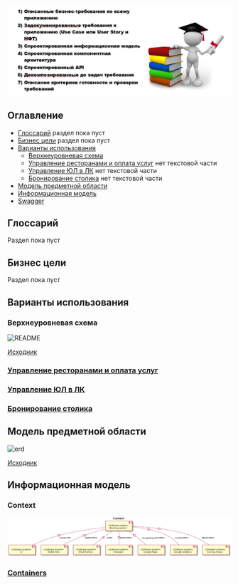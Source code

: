 ![](img/Screenshot_124.png)

## Оглавление

* [Глоссарий](#глоссарий) раздел пока пуст
* [Бизнес цели](#бизнес-цели) раздел пока пуст
* [Варианты использования](#варианты-использования)
  * [Верхнеуровневая схема](#верхнеуровневая-схема)
  * [Управление ресторанами и оплата услуг](#управление-ресторанами-и-оплата-услугstructureucclient-profilemd) нет текстовой части
  * [Управление ЮЛ в ЛК](#управление-юл-в-лкstructureucmanager-profilemd) нет текстовой части
  * [Бронирование столика](#бронирование-столикаstructureucuser-profilemd) нет текстовой части
* [Модель предметной области](#модель-предметной-области)
* [Информационная модель](#информационная-модель)
* [Swagger](https://app.swaggerhub.com/apis/indeec05/Booking_system/1.0.0)

## Глоссарий

Раздел пока пуст

## Бизнес цели

Раздел пока пуст

## Варианты использования

### Верхнеуровневая схема

![README](https://plantuml.w1.money/png/ZPBDIiD058NtynINxhFG_Yoab8hFu0E4cbQnhP8V4ApGMj2De6wjYABh4bgZeJ_fAvnv8q-ciKeMOc18Sk_vpZqpITtpRTSFEcsbTXl-YIi5Z7KVCTuHwsj4Ue0P4aI2EGjNI0fYUnAqD-etQZ__qZP_j8-8iEHwnmVLVTFks5sxvRXAdTgDOpu9NWWFz2Lr2uHoheHNu3aDstFeyOeLyuMOS4Zg5dCU2v514jDQSYqG6_lzlQsSmHDMH4EgGz53Pfxh8QQPU3idVkQCwJfFQirDnVfMCCOe0uevu9wo98rbxXEJnaGqyTA3uHc56LpwnzxIMOA9O8I732ldi3lCQ1uJsqnbt9lVCIlgGgcWBLRDd0YNL7kMUzGwzArqsx8ZrQfpvZlTWrgDxQ9OLc-jLKrYXYifbNsjh53ElLT8Lhx9eb9rsl7N-W80 "README")

[Исходник](src/use-case-general.wsd)

### [Управление ресторанами и оплата услуг](structure/uc/client-profile.md)

### [Управление ЮЛ в ЛК](structure/uc/manager-profile.md)

### [Бронирование столика](structure/uc/user-profile.md)

## Модель предметной области

![erd](https://plantuml.w1.money/png/dLNTIXj15BxVfnXoALNQguA858fl4P1Dkh5BDxkokw584KnKl50QsmeLgJ-rlUZbccGrncnyXPatwZbdPjpPJMAXGipc_7xdc-_ClebYEunRJS-otdfs5B4AF-CFVCXJdebEXTaHgtkkuyViayNWZv_pXD_n7lpFC4eQJy5yBXz_yebeYmxyxveHc3RaOopB9-NqQtXyPFm6lkx0deesJwnjowehH9TY1n87L3U1v25yf_n175LzFihHyeJmDfrcpGartjy0xaAtWIIelWS8CZAjDMtNayvBda2N2LOrMr-JUIZsg3HmvJOQ9XLpP_e1Zna3-mrG0OL5HziJFXBj6PuB_WYDsiKoPn0tHZCuXgAhE2OUCZv0SF2SYKD-lyngGU0vjc_2Bvs6wB8PX844OYTYAojhVglfX7Ri1lxgQZubp8ODvC_lH4ZA-mIgG-JiwF5bo34Cs84UlOAhG2gSjpWidJXXgRKYrtUYQ3tUsfoFwGepQAoTSksIYug63epO2kr_g5Z9S2HsnJxQzJG375YqvSzla8CYGbENePQmcOQLm22Fg2But98meFeogygs57H2xZxb9Izo-n_95bh9MDqkh01a3V3in6Tne0i3rgfFmcZJHe0KcSIQ4w1uhGU-xzIHHKq1GkoZIAVrhnOvfQ8zCDupAALfA92Ta8eFe0x434XMHzJmOn1-SFsDzNVsbkxubOGpHX42B4X29fCftmJ6X0KbVvQB_aGMnzoKEe6C2rB7cKdR8xMhDS_HhS-a2waZSc0eXdJX3sEdGC-x-g3BwsYqEeQ5a0IZVFNgqnOMRoG2ql0qYbCSyF_leYzapCojmaPoRu80wNvsthww35AzooSuyTG9pE73uBTCkugZZPw5KNHDZElglZ7l5_YaUdOGEY767RkLcj8BTW4EUTyQnb-qSwdOr_LI1ADCfRiGxYkn2pMHk163c0U2lqU7EHQ7XDDfRdh1bgF5C_zWr9kcyd9fwLM5BIukg7UbfLwPw5X0noghG81yUynnIbBcE8ktecNSPq-1UUzyqmrddcAPcuaHhwSYvEhCphQqqfwcLX0BXrk8KaKQtfGrT3VUn-2YXfRrHBmvldnKmpqJeTZz2m00 "erd")

[Исходник](src/erd.wsd)

## Информационная модель

### Context

![](img/unnamed.png)

### [Containers](structure/arch/c4-containers.md)
